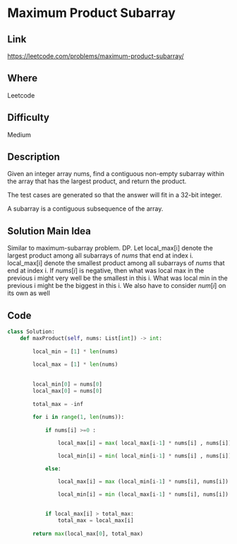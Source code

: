 # Maximum Product Subarray

## Link
https://leetcode.com/problems/maximum-product-subarray/

## Where
Leetcode

## Difficulty
Medium

## Description
Given an integer array nums, find a contiguous non-empty subarray within the array that has the largest product, and return the product.

The test cases are generated so that the answer will fit in a 32-bit integer.

A subarray is a contiguous subsequence of the array.

## Solution Main Idea

Similar to maximum-subarray problem. DP.  Let local_max[i] denote the largest product among all subarrays of $nums$ that end at index i.
local_max[i] denote the smallest product among all subarrays of $nums$ that end at index i. If $nums[i]$ is negative, then what was local max in the previous
i might very well be the smallest in this i. What was local min in the previous i might be the biggest in this i. We also have to consider $num[i]$ on its own as well




## Code

```python
class Solution:
    def maxProduct(self, nums: List[int]) -> int:
    
        local_min = [1] * len(nums)
        
        local_max = [1] * len(nums)
    
        
        local_min[0] = nums[0]
        local_max[0] = nums[0]
        
        total_max = -inf
        
        for i in range(1, len(nums)):
            
            if nums[i] >=0 :

                local_max[i] = max( local_max[i-1] * nums[i] , nums[i]) 

                local_min[i] = min( local_min[i-1] * nums[i] , nums[i])

            else:

                local_max[i] = max (local_min[i-1] * nums[i], nums[i])

                local_min[i] = min (local_max[i-1] * nums[i], nums[i])
            
            
            if local_max[i] > total_max:
                total_max = local_max[i]
        
        return max(local_max[0], total_max)
        
        
        
        
        
        
        
        
        
               
        
```
